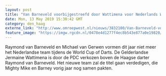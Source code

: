 ```yaml
---
layout: post
title: "Van Barneveld voorbijgestreefd door Wattimena voor Nederlands World Cup-team"
date: Mon, 13 May 2019 15:30:42 GMT
category: den_haag
externe_link: "http://www.omroepwest.nl/nieuws/3832100/Van-Barneveld-voorbijgestreefd-door-Wattimena-voor-Nederlands-World-Cup-team"
feature_image: "https://imgw.rgcdn.nl/0478e4d1277f4ec8b543e877a0e19820/opener/3719013.jpg"
---
```


Raymond van Barneveld en Michael van Gerwen vormen dit jaar niet meer het Nederlandse team tijdens de World Cup of Darts. De Gelderlandse Jermaine Wattimena is door de PDC verkozen boven de Haagse darter Raymond van Barneveld. Het nieuwe team zal de titel gaan verdedigen, die Mighty Mike en Barney vorig jaar nog samen pakten.

